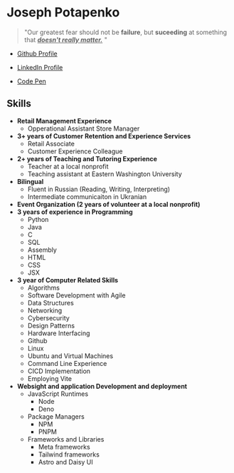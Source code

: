 
# Joseph Potapenko
>"Our greatest fear should not be **failure**, but **suceeding** at something that  <ins> **_doesn't really matter._**</ins> "
- [Github Profile](https://github.com/JosephPotapenko)

- [LinkedIn Profile](https://www.linkedin.com/in/joseph-potapenko-1788a7316/)

- [Code Pen](https://codepen.io/JosephPotapenko)

## Skills
- **Retail Management Experience**
    - Opperational Assistant Store Manager
- **3+ years of Customer Retention and Experience Services**
    - Retail Associate
    - Customer Experience Colleague
- **2+ years of Teaching and Tutoring Experience**
    - Teacher at a local nonprofit
    - Teaching assistant at Eastern Washington University
- **Bilingual** 
    - Fluent in Russian (Reading, Writing, Interpreting)
    - Intermediate communicaiton in Ukranian
- **Event Organization (2 years of volunteer at a local nonprofit)**
- **3 years of experience in Programming**
    - Python
    - Java
    - C
    - SQL
    - Assembly
    - HTML
    - CSS
    - JSX
- **3 year of Computer Related Skills**
    - Algorithms
    - Software Development with Agile
    - Data Structures
    - Networking
    - Cybersecurity
    - Design Patterns
    - Hardware Interfacing
    - Github
    - Linux
    - Ubuntu and Virtual Machines
    - Command Line Experience
    - CICD Implementation
    - Employing Vite 
- **Websight and application Development and deployment**
    - JavaScript Runtimes
        - Node
        - Deno
    - Package Managers
        - NPM
        - PNPM
    - Frameworks and Libraries
        - Meta frameworks
        - Tailwind frameworks
        - Astro and Daisy UI

    


